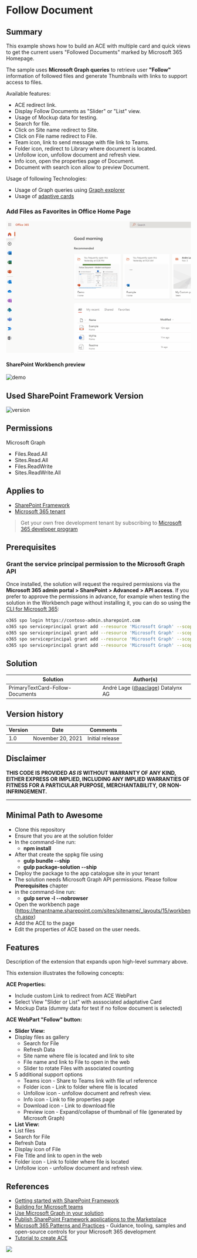 # Follow Document

## Summary

This example shows how to build an ACE with multiple card and quick views to get the current users "Followed Documents" marked by Microsoft 365 Homepage.

The sample uses **Microsoft Graph queries** to retrieve user **"Follow"** information of followed files and generate Thumbnails with links to support access to files.

Available features:

- ACE redirect link.
- Display Follow Documents as "Slider" or "List" view.
- Usage of Mockup data for testing.
- Search for file.
- Click on Site name redirect to Site.
- Click on File name redirect to File.
- Team icon, link to send message with file link to Teams.
- Folder icon, redirect to Library where document is located.
- Unfollow icon, unfollow document and refresh view.
- Info icon, open the properties page of Document.
- Document with search icon allow to preview Document.

Usage of following Technologies:

- Usage of Graph queries using  [Graph explorer](https://developer.microsoft.com/en-us/graph/graph-explorer)
- Usage of  [adaptive cards](https://adaptivecards.io/)

### Add Files as Favorites in Office Home Page

![demo](./assets/FollowDocumentACE1.gif)

#### SharePoint Workbench preview

![demo](./assets/FollowDocumentACE.gif)

## Used SharePoint Framework Version

![version](https://img.shields.io/badge/version-1.13-green.svg)

## Permissions

Microsoft Graph

- Files.Read.All
- Sites.Read.All
- Files.ReadWrite
- Sites.ReadWrite.All

## Applies to

- [SharePoint Framework](https://aka.ms/spfx)
- [Microsoft 365 tenant](https://docs.microsoft.com/en-us/sharepoint/dev/spfx/set-up-your-developer-tenant)

> Get your own free development tenant by subscribing to [Microsoft 365 developer program](http://aka.ms/o365devprogram)

## Prerequisites

### Grant the service principal permission to the Microsoft Graph API

Once installed, the solution will request the required permissions via the **Microsoft 365 admin portal > SharePoint > Advanced > API access**.
If you prefer to approve the permissions in advance, for example when testing the solution in the Workbench page without installing it, you can do so using the [CLI for Microsoft 365](https://pnp.github.io/cli-microsoft365/):

```bash
o365 spo login https://contoso-admin.sharepoint.com
o365 spo serviceprincipal grant add --resource 'Microsoft Graph' --scope 'Files.Read.All'
o365 spo serviceprincipal grant add --resource 'Microsoft Graph' --scope 'Sites.Read.All'
o365 spo serviceprincipal grant add --resource 'Microsoft Graph' --scope 'Files.ReadWrite'
o365 spo serviceprincipal grant add --resource 'Microsoft Graph' --scope 'Sites.ReadWrite.All'
```

## Solution

Solution|Author(s)
--------|---------
PrimaryTextCard-Follow-Documents | André Lage ([@aaclage](https://twitter.com/aaclage)) Datalynx AG

## Version history

Version|Date|Comments
-------|----|--------
1.0| November 20, 2021|Initial release

## Disclaimer

**THIS CODE IS PROVIDED *AS IS* WITHOUT WARRANTY OF ANY KIND, EITHER EXPRESS OR IMPLIED, INCLUDING ANY IMPLIED WARRANTIES OF FITNESS FOR A PARTICULAR PURPOSE, MERCHANTABILITY, OR NON-INFRINGEMENT.**

---

## Minimal Path to Awesome

- Clone this repository
- Ensure that you are at the solution folder
- In the command-line run:
  - **npm install**
- After that create the sppkg file using
  - **gulp bundle --ship**
  - **gulp package-solution --ship**
- Deploy the package to the app catalogue site in your tenant
- The solution needs Microsoft Graph API permissions. Please follow **Prerequisites** chapter
- in the command-line run:
  - **gulp serve -l --nobrowser**
- Open the workbench page (<https://tenantname.sharepoint.com/sites/sitename/_layouts/15/workbench.aspx>)
- Add the ACE to the page
- Edit the properties of ACE based on the user needs.

## Features

Description of the extension that expands upon high-level summary above.

This extension illustrates the following concepts:

**ACE Properties:**

- Include custom Link to redirect from ACE WebPart
- Select View "Slider or List" with asssociated adaptative Card
- Mockup Data (dummy data for test if no follow document is selected)

**ACE WebPart "Follow" button:**

- **Slider View:**
- Display files as gallery
  - Search for File
  - Refresh Data
  - Site name where file is located and link to site
  - File name and link to File to open in the web
  - Slider to rotate Files with associated counting
- 5 additional support options
  - Teams icon - Share to Teams link with file url reference
  - Folder icon - Link to folder where file is located
  - Unfollow icon - unfollow document and refresh view.
  - Info icon - Link to file properties page
  - Download icon - Link to download file
  - Preview icon - Expand/collapse of thumbnail of file (generated by Microsoft Graph)
- **List View:**
- List files
- Search for File
- Refresh Data
- Display icon of File
- File Title and link to open in the web
- Folder icon - Link to folder where file is located
- Unfollow icon - unfollow document and refresh view.
  
## References

- [Getting started with SharePoint Framework](https://docs.microsoft.com/en-us/sharepoint/dev/spfx/set-up-your-developer-tenant)
- [Building for Microsoft teams](https://docs.microsoft.com/en-us/sharepoint/dev/spfx/build-for-teams-overview)
- [Use Microsoft Graph in your solution](https://docs.microsoft.com/en-us/sharepoint/dev/spfx/web-parts/get-started/using-microsoft-graph-apis)
- [Publish SharePoint Framework applications to the Marketplace](https://docs.microsoft.com/en-us/sharepoint/dev/spfx/publish-to-marketplace-overview)
- [Microsoft 365 Patterns and Practices](https://aka.ms/m365pnp) - Guidance, tooling, samples and open-source controls for your Microsoft 365 development
- [Tutorial to create ACE](https://docs.microsoft.com/en-us/sharepoint/dev/spfx/viva/get-started/build-first-sharepoint-adaptive-card-extension)
<img src="https://pnptelemetry.azurewebsites.net/sp-dev-fx-aces/samples/PrimaryTextCard-Follow-Documents" />
